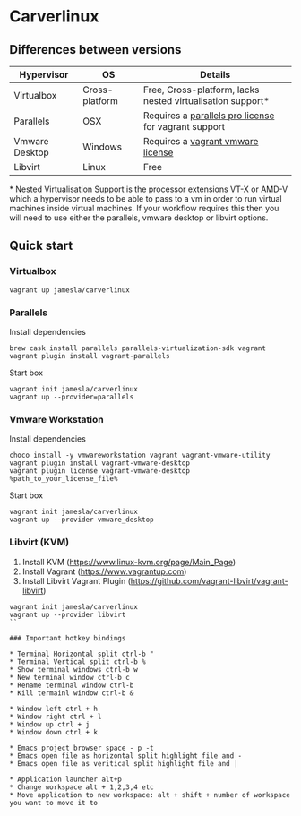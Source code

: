 # Carverlinux


## Differences between versions

Hypervisor | OS | Details
--- | --- | ---
Virtualbox | Cross-platform | Free, Cross-platform, lacks nested virtualisation support*
Parallels | OSX | Requires a [parallels pro license](https://www.parallels.com/products/desktop/pro/#compare) for vagrant support
Vmware Desktop | Windows | Requires a [vagrant vmware license](https://www.vagrantup.com/vmware/index.html)
Libvirt | Linux | Free

\* Nested Virtualisation Support is the processor extensions VT-X or AMD-V which a hypervisor needs to be able to pass to a vm in order to run virtual machines inside virtual machines. If your workflow requires this then you will need to use either the parallels, vmware desktop or libvirt options.

## Quick start

### Virtualbox
```
vagrant up jamesla/carverlinux
```

### Parallels

Install dependencies
```
brew cask install parallels parallels-virtualization-sdk vagrant
vagrant plugin install vagrant-parallels
```

Start box
```
vagrant init jamesla/carverlinux
vagrant up --provider=parallels
```

### Vmware Workstation

Install dependencies
```
choco install -y vmwareworkstation vagrant vagrant-vmware-utility
vagrant plugin install vagrant-vmware-desktop
vagrant plugin license vagrant-vmware-desktop %path_to_your_license_file%
```

Start box
```
vagrant init jamesla/carverlinux
vagrant up --provider vmware_desktop

```

### Libvirt (KVM)

1. Install KVM (https://www.linux-kvm.org/page/Main_Page)
2. Install Vagrant (https://www.vagrantup.com)
3. Install Libvirt Vagrant Plugin (https://github.com/vagrant-libvirt/vagrant-libvirt)

```
vagrant init jamesla/carverlinux
vagrant up --provider libvirt
``

### Important hotkey bindings

* Terminal Horizontal split ctrl-b "
* Terminal Vertical split ctrl-b %
* Show terminal windows ctrl-b w
* New terminal window ctrl-b c
* Rename terminal window ctrl-b
* Kill termainl window ctrl-b &

* Window left ctrl + h
* Window right ctrl + l
* Window up ctrl + j
* Window down ctrl + k

* Emacs project browser space - p -t
* Emacs open file as horizontal split highlight file and -
* Emacs open file as veritical split highlight file and |

* Application launcher alt+p
* Change workspace alt + 1,2,3,4 etc
* Move application to new workspace: alt + shift + number of workspace you want to move it to
